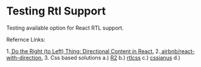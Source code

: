 # Testing Rtl Support

Testing available option for React RTL support.

Refernce Links:

1.[ Do the Right (to Left) Thing: Directional Content in React.](https://www.youtube.com/watch?v=dZ9vQYSNVyo&t=180s) 
2.[ airbnb/react-with-direction.](https://github.com/airbnb/react-with-direction)
3. Css based solutions
a.) [R2](https://github.com/ded/R2)
b.) [rtlcss](https://rtlcss.com/index.html)
c.) [cssjanus](https://github.com/cssjanus/cssjanus)
d.)
